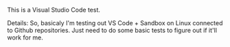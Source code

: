 This is a Visual Studio Code test.



Details:
So, basicaly I'm testing out VS Code + Sandbox on Linux connected to Github repositories. Just need to do some basic tests to figure out if it'll work for me.
